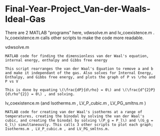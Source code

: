 # Final-Year-Project_Van-der-Waals-Ideal-Gas

There are 2 MATLAB "programs" here, vdwsolve.m and lv_coexistence.m . lv_coexistence.m calls other scripts to make the code more readable.

vdwsolve.m
    
    MATLAB code for finding the dimensionless van der Waal's equation, internal energy, enthalpy and Gibbs free energy
    
    This script rearranges the van der Waal's Equation to remove a and b and make it independant of the gas. Also solves for Internal Energy, Enthalpy, and Gibbs free energy, and plots the graph of P vs \rho and P vs V
    
    This is done by equating \(\frac{dP}{d\rho} = 0\) and \(\frac{d^{2}P}{d\rho^{2}} = 0\) , and solving.
    
    
lv\_coexistence.m (and Isotherms.m , LV_P_cubic.m , LV_PG_smltns.m )
    
    MATLAB code for creating van der Waal's isotherms at a range of temperatures, creating the binodal by solving the van der Waal's cubic, and creating the binodal by solving \(P_g = P_l\) and \(G_g = G_l\) simultaneously. This calls 3 other scripts to plot each graph; Isotherms.m , LV_P_cubic.m , and LV_PG_smltns.m.
